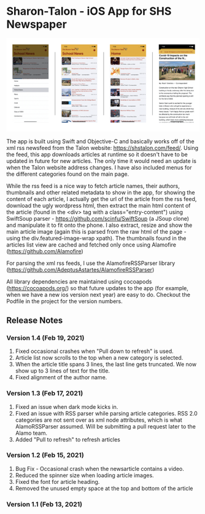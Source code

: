 # Sharon-Talon - iOS App for SHS Newspaper
![Screenshot 1](/assets/Screenshots.png) 

The app is built using Swift and Objective-C and basically works off of the xml rss newsfeed from the Talon website: https://shstalon.com/feed/. Using the feed, this app downloads articles at runtime so it doesn't have to be updated in future for new articles. The only time it would need an update is when the Talon website address changes. I have also included menus for the different categories found on the main page. 

While the rss feed is a nice way to fetch article names, their authors, thumbnails and other related metadata to show in the app, for showing the content of each article, I actually get the url of the article from the rss feed, download the ugly wordpress html, then extract the main html content of the article (found in the &lt;div&gt; tag with a class="entry-content") using SwiftSoup parser - https://github.com/scinfu/SwiftSoup (a JSoup clone) and manipulate it to fit onto the phone. I also extract, resize and show the main article image (again this is parsed from the raw html of the page - using the div.featured-image-wrap xpath). The thumbnails found in the articles list view are cached and fetched only once using Alamofire (https://github.com/Alamofire)

For parsing the xml rss feeds, I use the AlamofireRSSParser library (https://github.com/AdeptusAstartes/AlamofireRSSParser)

All library dependencies are maintained using cocoapods (https://cocoapods.org/) so that future updates to the app (for example, when we have a new ios version next year) are easy to do. Checkout the Podfile in the project for the version numbers.

## Release Notes

### __Version 1.4__ __(Feb 19, 2021)__
1. Fixed occasional crashes when "Pull down to refresh" is used.
1. Article list now scrolls to the top when a new category is selected.
1. When the article title spans 3 lines, the last line gets truncated. We now show up to 3 lines of text for the title.
2. Fixed alignment of the author name.

### __Version 1.3__ __(Feb 17, 2021)__
1. Fixed an issue when dark mode kicks in.
1. Fixed an issue with RSS parser while parsing article categories. RSS 2.0 categories are not sent over as xml node attributes, which is what AlamoRSSParser assumed. Will be submitting a pull request later to the Alamo team.
1. Added "Pull to refresh" to refresh articles

### __Version 1.2__ __(Feb 15, 2021)__
1. Bug Fix - Occasional crash when the newsarticle contains a video.
1. Reduced the spinner size when loading article images.
1. Fixed the font for article heading.
1. Removed the unused empty space at the top and bottom of the article

### __Version 1.1__ __(Feb 13, 2021)__


